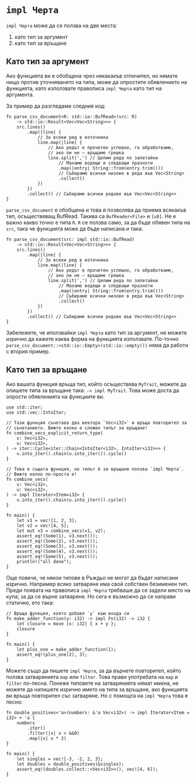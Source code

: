 # `impl Черта`

`impl Черта` може да се ползва на две места:

1. като тип за аргумент
2. като тип за връщане

## Като тип за аргумент

Ако функцията ви е обобщена чрез някакакъв отличител, но нямате нищо против
уточняването на типа, може да опростите обявлението на функцията, като
използвате правописа `impl Черта` като тип на аргумента.

За пример да разгледаме следния код:

```rust,editable
fn parse_csv_document<R: std::io::BufRead>(src: R)
    -> std::io::Result<Vec<Vec<String>>> {
    src.lines()
        .map(|line| {
            // За всеки ред в източника
            line.map(|line| {
                // Ако редът е прочетен успешно, го обработваме,
                // ако ли не – връщаме грешка
                line.split(',') // Цепим реда по запетайки
                    // Махаме водещи и следваши празноти
                    .map(|entry| String::from(entry.trim()))
                    // Събираме всички низове в реда във Vec<String>
                    .collect()
            })
        })
        .collect() // Събираме всички редове във Vec<Vec<String>>
}
```

`parse_csv_document` е обобщена и това ѝ позволява да приема всякакъв тип,
осъществяващ BufRead. Такива са `BufReader<File>` и `[u8]`. Не е важно какво
точно е типа `R`. `R` се ползва само, за да бъде обявен типа на `src`, така че
функцията може да бъде написана и така:

```rust,editable
fn parse_csv_document(src: impl std::io::BufRead)
    -> std::io::Result<Vec<Vec<String>>> {
    src.lines()
        .map(|line| {
            // За всеки ред в източника
            line.map(|line| {
                // Ако редът е прочетен успешно, го обработваме,
                // ако ли не – връщаме грешка
                line.split(',') // Цепим реда по запетайки
                    // Махаме водещи и следваши празноти
                    .map(|entry| String::from(entry.trim()))
                    // Събираме всички низове в реда във Vec<String>
                    .collect()
            })
        })
        .collect() // Събираме всички редове във Vec<Vec<String>>
}
```

Забележете, че иползвайки `impl Черта` като тип за аргумент, не можете
изрично да кажете каква форма на функцията използвате. По-точно
`parse_csv_document::<std::io::Empty>(std::io::empty())` няма да работи с
втория пример.


## Като тип за връщане

Ако вашата функция връща тип, който осъществява `MyTrait`, можете да опишете
типа за връщане така: `-> impl MyTrait`. Това може доста да опрости обявленията
на функциите ви.

```rust,editable
use std::iter;
use std::vec::IntoIter;

// Тази функция съчетава два вектора `Vec<i32>` и връща повторител за
// съчетанието. Вижте колко е сложен типът за връщане!
fn combine_vecs_explicit_return_type(
    v: Vec<i32>,
    u: Vec<i32>,
) -> iter::Cycle<iter::Chain<IntoIter<i32>, IntoIter<i32>>> {
    v.into_iter().chain(u.into_iter()).cycle()
}

// Това е същата функция, но типът ѝ за връщане ползва `impl Черта`.
// Вижте колко по-проста е!
fn combine_vecs(
    v: Vec<i32>,
    u: Vec<i32>,
) -> impl Iterator<Item=i32> {
    v.into_iter().chain(u.into_iter()).cycle()
}

fn main() {
    let v1 = vec![1, 2, 3];
    let v2 = vec![4, 5];
    let mut v3 = combine_vecs(v1, v2);
    assert_eq!(Some(1), v3.next());
    assert_eq!(Some(2), v3.next());
    assert_eq!(Some(3), v3.next());
    assert_eq!(Some(4), v3.next());
    assert_eq!(Some(5), v3.next());
    println!("all done");
}
```

Още повече, че някои типове в Ръждьо не могат да бъдат написани изрично.
Например всяко затваряне има свой собствен безименен тип. Преди появата на
правописа `impl Черта` трябваше да се задели място на купа̀, за да се
върне затваряне. Но сега е възможно да се направи статично, ето така:
```rust,editable
// Връща функция, която добавя `y` към входа си
fn make_adder_function(y: i32) -> impl Fn(i32) -> i32 {
    let closure = move |x: i32| { x + y };
    closure
}

fn main() {
    let plus_one = make_adder_function(1);
    assert_eq!(plus_one(2), 3);
}
```

Можете също да пишете `impl Черта`, за да върнете повторител, който
ползва затварянията `map` или `filter`. Това прави употребата на `map` и
`filter` по-лесна. Понеже типовете на затварянията нямат имена, не можете да
напишете изрично името на типа за връщане, ако функцията ви връща повторител
със затваряне. Но с помощта на `impl Черта` това е лесно:

```rust,editable
fn double_positives<'a>(numbers: &'a Vec<i32>) -> impl Iterator<Item = i32> + 'a {
    numbers
        .iter()
        .filter(|x| x > &&0)
        .map(|x| x * 2)
}

fn main() {
    let singles = vec![-3, -2, 2, 3];
    let doubles = double_positives(&singles);
    assert_eq!(doubles.collect::<Vec<i32>>(), vec![4, 6]);
}
```
